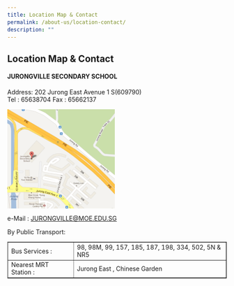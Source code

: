 ```yaml
---
title: Location Map & Contact
permalink: /about-us/location-contact/
description: ""
---
```

## Location Map & Contact

#### JURONGVILLE SECONDARY SCHOOL

Address: 202 Jurong East Avenue 1 S(609790)  <br>
Tel : 65638704 Fax : 65662137

<img src="/images/mapjvss.png" style="width:49%" align=left>
<br clear="left">

e-Mail : [JURONGVILLE@MOE.EDU.SG](mailto:JURONGVILLE@MOE.EDU.SG)

By Public Transport:
<table width="100%" border="1">
  <tbody>
    <tr>
      <td align="left">Bus Services :</td>
      <td align="left">98, 98M, 99, 157, 185, 187, 198, 334, 502, 5N & NR5</td>
    </tr>
    <tr>
      <td align="left">Nearest MRT Station :</td>
      <td align="left">Jurong East , Chinese Garden</td>
    </tr>
  </tbody>
</table>
